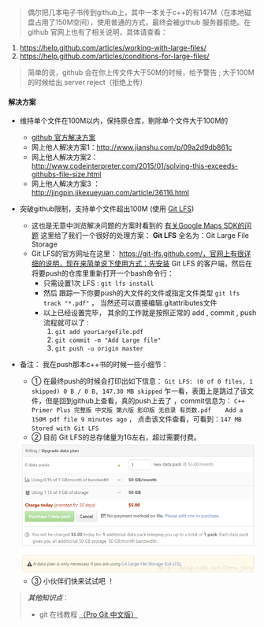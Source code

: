  >偶尔把几本电子书传到github上，其中一本关于c++的有147M（在本地磁盘占用了150M空间），使用普通的方式，最终会被github 服务器拒绝。在github 官网上也有了相关说明，具体请查看：
 >
1. https://help.github.com/articles/working-with-large-files/
2. https://help.github.com/articles/conditions-for-large-files/

>简单的说，github 会在你上传文件大于50M的时候，给予警告 ; 大于100M的时候给出 server reject（拒绝上传）

#### 解决方案

- 维持单个文件在100M以内，保持原仓库，剔除单个文件大于100M的
  *  [github 官方解决方案](https://help.github.com/enterprise/11.10.340/user/articles/working-with-large-files/)
  * 网上他人解决方案1：http://www.jianshu.com/p/09a2d9db861c
  * 网上他人解决方案2：http://www.codeinterpreter.com/2015/01/solving-this-exceeds-githubs-file-size.html
  * 网上他人解决方案3 ：http://jingpin.jikexueyuan.com/article/36116.html


- 突破github限制，支持单个文件超出100M (使用 [Git LFS](https://github.com/git-lfs/git-lfs))
  * 这也是无意中浏览解决问题的方案时看到的 [有关Google Maps SDK的问题](http://www.modeo.co/blog/2016/2/22/google-maps-ios-file-too-large) 
    这里给了我们一个很好的处理方案： **Git LFS** 全名为：Git Large File Storage
  * Git LFS的官方网址在这里： https://git-lfs.github.com/，官网上有很详细的说明，现在来简单说下使用方式：先安装 Git LFS 的客户端，然后在将要push的仓库里重新打开一个bash命令行：
     - 只需设置1次 LFS : `git lfs install`
     - 然后 跟踪一下你要push的大文件的文件或指定文件类型 `git lfs track "*.pdf"`  ， 当然还可以直接编辑.gitattributes文件
     - 以上已经设置完毕， 其余的工作就是按照正常的 add , commit , push 流程就可以了 : 
         1. `git add yourLargeFile.pdf`
         2. `git commit -m "Add Large file"`
         3. `git push -u origin master`

- 备注： 我在push那本c++书的时候一些小细节：
    * ① 在最终push的时候会打印出如下信息： 
        `Git LFS: (0 of 0 files, 1 skipped) 0 B / 0 B, 147.30 MB skipped`
           乍一看，表面上是跳过了该文件，但是回到github上查看，真的push上去了 ，commit信息为：
            `C++ Primer Plus 完整版 中文版 第六版 影印版 无目录 有页数.pdf	Add a 150M pdf file	9 minutes ago` ，
            点击该文件查看，可看到：`147 MB   Stored with Git LFS`
    * ② 目前 Git LFS的总存储量为1G左右，超过需要付费。 

	<div>
        <img width='700' src="./screenshot/1.png"/>  
    </div>

    * ③ 小伙伴们快来试试吧 ！

> _**其他知识点**_：
> 
>- git 在线教程  [（Pro Git 中文版）](http://git.oschina.net/progit/)